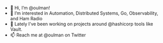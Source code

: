 - 👋 Hi, I’m @oulman!
- 👀 I’m interested in Automation, Distributed Systems, Go, Observability, and Ham Radio
- 🌱 Lately I've been working on projects around @hashicorp tools like Vault.
- 📫 Reach me at @oulman on Twitter
